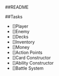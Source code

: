##README

##Tasks
- []Player
- []Enemy
- []Decks
- []Inventory
- []Money
- []Action Points
- []Card Constructor
- []Ability Constructor
- []Battle System